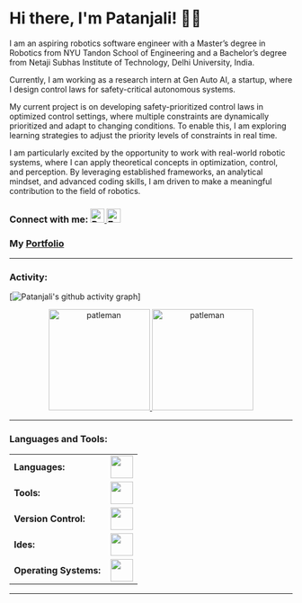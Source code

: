 # Hi there, I'm Patanjali! :man_technologist:
I am an aspiring robotics software engineer with a Master’s degree in Robotics from NYU Tandon School of Engineering and a Bachelor’s degree from Netaji Subhas Institute of Technology, Delhi University, India. 

Currently, I am working as a research intern at Gen Auto AI, a startup, where I design control laws for safety-critical autonomous systems.


My current project is on developing safety-prioritized control laws in optimized control settings, where multiple constraints are dynamically prioritized and adapt to changing conditions. To enable this, I am exploring learning strategies to adjust the priority levels of constraints in real time.

I am particularly excited by the opportunity to work with real-world robotic systems, where I can apply theoretical concepts in optimization, control, and perception. By leveraging established frameworks, an analytical mindset, and advanced coding skills, I am driven to make a meaningful contribution to the field of robotics.

<h3 align="left">Connect with me: 
  <a href="https://www.linkedin.com/in/patanjali-maithani/" target="_blank">
    <img src="https://i.sstatic.net/gVE0j.png" alt="Patanjali_Maithani" height="25" width="25" />
  </a> 
  <a href="mailto:pm3516@nyu.edu">
    <img src="https://patleman.github.io/images/email.jpg" alt="Email" height="25" width="25" />
  </a>
</h3>
<h3 align="left">My <a href="https://patleman.github.io/" target="_blank">Portfolio</a></h3>

------
<h3 align="left">Activity:</h3>

[![Patanjali's github activity graph](https://github-readme-activity-graph.vercel.app/graph?username=patleman&bg_color=100f0f&color=4c5e9e&line=4c569e&point=403e41&area=true&hide_border=true)]
<div align="center">
  <a href="https://github.com/patleman">
    <img height="180em" src="https://github-readme-stats.vercel.app/api/top-langs?username=patleman&show_icons=true&locale=en&layout=compact&theme=tokyonight" alt="patleman"/>
    <img height="180em" src="https://github-readme-stats.vercel.app/api?username=patleman&show_icons=true&locale=en&layout=compact&theme=tokyonight" alt="patleman"/>
  </a>
</div>

------
<h3 align="left">Languages and Tools:</h3>
<table>
    <tr>
        <td style="font-weight: bold; padding-right: 10px; vertical-align: center; border: none;">Languages:</td>
        <td><img height="40" src="https://skillicons.dev/icons?i=cpp,c,python,matlab"/></td>
    </tr>
    <tr>
        <td style="font-weight: bold; padding-right: 10px; vertical-align: center; border: none;">Tools:</td>
        <td><img height="40" src="https://skillicons.dev/icons?i=ros,cmake,docker"/></td>
    </tr>
    <tr>
        <td style="font-weight: bold; padding-right: 10px; vertical-align: center; border: none;">Version Control:</td>
        <td><img height="40" src="https://skillicons.dev/icons?i=github"/></td>
    </tr>
    <tr>
        <td style="font-weight: bold; padding-right: 10px; vertical-align: center; border: none;">Ides:</td>
        <td><img height="40" src="https://skillicons.dev/icons?i=vscode"/></td>
    </tr>
    <tr>
        <td style="font-weight: bold; padding-right: 10px; vertical-align: center; border: none;">Operating Systems:</td>
        <td><img height="40" src="https://skillicons.dev/icons?i=windows,ubuntu"/></td>
    </tr>
</table>

------

